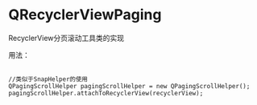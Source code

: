 # QRecyclerViewPaging
RecyclerView分页滚动工具类的实现

用法：
##
    //类似于SnapHelper的使用
    QPagingScrollHelper pagingScrollHelper = new QPagingScrollHelper();
    pagingScrollHelper.attachToRecyclerView(recyclerView);